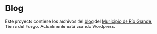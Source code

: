 Blog
==========

Este proyecto contiene los archivos del [blog](https://info.riogrande.gob.ar/) del [Municipio de Río Grande](http://riogrande.gob.ar/), Tierra del Fuego. Actualmente está usando Wordpress.